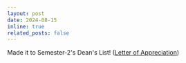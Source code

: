 ```yaml
---
layout: post
date: 2024-08-15
inline: true
related_posts: false
---
```


Made it to Semester-2's Dean's List! ([Letter of Appreciation](../assets/pdf/deans_list_sem2_2023-24.pdf))

